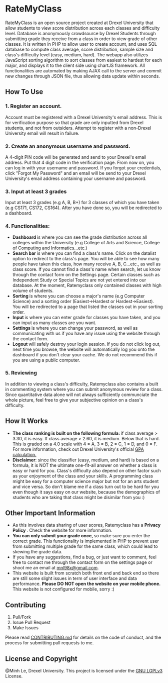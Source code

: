 # RateMyClass
RateMyClass is an open source project created at Drexel University that allow students to view score distribution across each classes and difficulty level. Database is anonymously crowdsource by Drexel Students through submitting grade they receive from a class in order to view grade of other classes. It is written in PHP to allow user to create account, and uses SQL database to compute class average, score distribution, sample size and class's difficulty level (easy, medium, hard). The webapp also utilizes JavaScript sorting algorithm to sort classes from easiest to hardest for each major, and displays it to the client side using chartJS framework. All functionalities are automated by making AJAX call to the server and commit new changes through JSON file, thus allowing data update within seconds.  

## How To Use
### 1. Register an account.
Account must be registered with a Drexel University's email address. This is for verification purpose so that grade are only inputted from Drexel students, and not from outsiders. Attempt to register with a non-Drexel University email will result in failure.
### 2. Create an anonymous username and password.
A 4-digit PIN code will be generated and send to your Drexel's email address. Put that 4 digit code in the verification page. From now on, you can log in with your username and password. If you forgot your credentials, click "Forgot My Password" and an email will be send to your Drexel University's email address containing your username and password.
### 3. Input at least 3 grades
Input at least 3 grades (e.g A, B, B+) for 3 classes of which you have taken (e.g CS171, CS172, CS164). After you have done so, you will be redirected to a dashboard.
### 4. Functionalities:
  - <b> Dashboard </b> is where you can see the grade distribution across all colleges within the University (e.g College of Arts and Science, College of Computing and Informatics...etc.)
  - <b> Search bar </b> is where you can find a class's name. Click on the datalist option to redirect to the class's page. You will be able to see how many people have taken this class, how many receive A, B, C...etc., as well as class score. If you cannot find a class's name when search, let us know through the contact form on the Settings page. Certain classes such as Independent Study or Special Topics are not yet entered into our database. At the moment, Ratemyclass only contained classes with high volume of students.
  - <b> Sorting </b> is where you can choose a major's name (e.g Computer Science) and a sorting order (Easiest->Hardest or Hardest->Easiest). You will be redirected to a page that listed the classes out in your sorting order.
  - <b> Input </b> is where you can enter grade for classes you have taken, and you can input as many classes are you want.
  - <b> Settings </b> is where you can change your password, as well as communicating with us if you have any issue using the website through the contact form.
  - <b> Logout </b> will safely destroy your login session. If you do not click log out, next time you browse, the website will automatically log you onto the dashboard if you don't clear your cache. We do not recommend this if you are using a public computer.


### 5. Reviewing
In addition to viewing a class's difficulty, Ratemyclass also contains a built in commenting system where you can submit anonymous review for a class. Since quantitative data alone will not always sufficiently communciate the whole picture, feel free to give your subjective opinion on a class's difficulty.  

## How It Works
- <b> The class ranking is built on the following formula: </b> if class average > 3.30, it is easy. If class average > 2.60, it is medium. Below that is hard. This is graded on a 4.0 scale with 4 = A, 3 = B, 2 = C, 1 = D, and 0 = F. For more information, check out Drexel University's official [GPA calculation.](http://drexel.edu/drexelcentral/transcripts/grades/gpa-calculation/)
- <b>Disclaimer</b>: since the classifier (easy, medium, and hard) is based on a formula, it is NOT the ultimate one-fit-all answer on whether a class is easy or hard for you. Class's difficulty also depend on other factor such as your enjoyment of the class and your skills. A programming class might be easy for a computer science major but not for an arts student and vice versa. So don't blame me if a class turn out to be hard for you even though it says easy on our website, because the demographics of students who are taking that class might be disimilar from you :)

## Other Important Information
- As this involves data sharing of user scores, Ratemyclass has a <b> Privacy Policy </b>. Check the website for more information.
- <b> You can only submit your grade once, </b> so make sure you enter the correct grade. This functionality is implemented in PHP to prevent user from submitting multiple grade for the same class, which could lead to skewing the grade data.
- If you have any suggestions, find a bug, or just want to comment, feel free to contact me through the contact form on the settings page or shoot me an email at mnl98x@gmail.com.
- This website is built from scratch both front end and back end so there are still some slight issues in term of user interface and data performance. <b> Please DO NOT open the website on your mobile phone. </b> This website is not configured for mobile, sorry :)

## Contributing
1. Pull/Fork
2. Issue Pull Request
3. Make Issues

Please read [CONTRIBUTING.md](CONTRIBUTING.md) for details on the code of conduct, and the process for submitting pull requests to me.

## License and Copyright
@Minh Le, Drexel University. This project is licensed under the [GNU LGPLv3](LICENSE) License.
